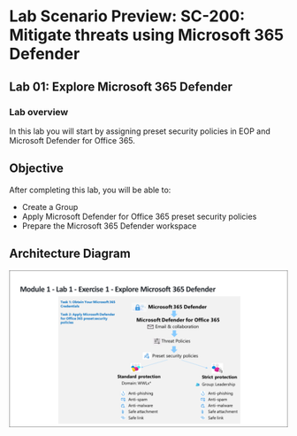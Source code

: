 # Lab Scenario Preview: SC-200: Mitigate threats using Microsoft 365 Defender

## Lab 01: Explore Microsoft 365 Defender

### Lab overview

In this lab you will  start by assigning preset security policies in EOP and Microsoft Defender for Office 365.

## Objective
  
After completing this lab, you will be able to:

- Create a Group
- Apply Microsoft Defender for Office 365 preset security policies
- Prepare the Microsoft 365 Defender workspace

## Architecture Diagram

 ![](media/SC200-Lab_M1_L1_Ex1.png)

